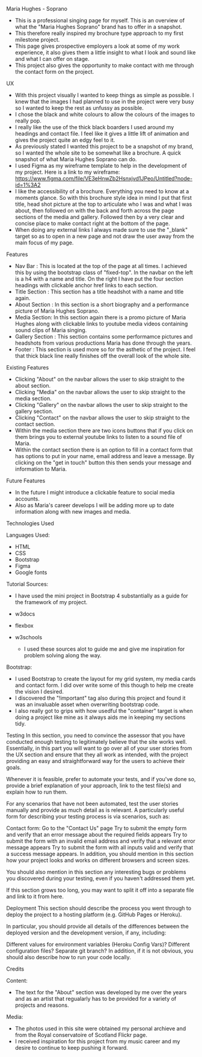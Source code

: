 Maria Hughes - Soprano

- This is a professional singing page for myself. This is an overview of what the "Maria Hughes Soprano" brand has to offer in a snapshot. 
- This therefore really inspired my brochure type approach to my first milestone project. 
- This page gives prospective employers a look at some of my work experience, it also gives them a little insight to what I look and sound like and what I can offer on stage.
- This project also gives the opportunity to make contact with me through the contact form on the project.



UX

- With this project visually I wanted to keep things as simple as possible. I knew that the images I had planned to use in the project were very busy so I wanted to keep the rest as unfussy as possible.
- I chose the black and white colours to allow the colours of the images to really pop.
- I really like the use of the thick black boarders I used around my headings and contact file. I feel like it gives a little lift of animation and gives the project quite an edgy feel to it. 
- As previously stated I wanted this project to be a snapshot of my brand, so I wanted the whole site to be somewhat like a brochure. A quick snapshot of what Maria Hughes Soprano can do.
- I used Figma as my wireframe template to help in the development of my project. Here is a link to my wireframe:  https://www.figma.com/file/VE3eHnwZb2Hsnxjvd1JPeo/Untitled?node-id=1%3A2
- I like the accessibility of a brochure. Everything you need to know at a moments glance. So with this brochure style idea in mind I put that first title, head shot picture at the top to articulate who I was and what I was about, then followed on with the back and forth across the page sections of the media and gallery. Followed then by a very clear and concise place to make contact right at the bottom of the page.
- When doing any external links I always made sure to use the "_blank" target so as to open in a new page and not draw the user away from the main focus of my page.



Features

- Nav Bar : This is located at the top of the page at all times. I achieved this by using the bootstrap class of "fixed-top". In the navbar on the left is a h4 with a name and title. On the right I have put the four section headings with clickable anchor href links to each section.
- Title Section : This section has a title headshot with a name and title again.
- About Section : In this section is a short biography and a performance picture of Maria Hughes Soprano.
- Media Section: In this section again there is a promo picture of Maria Hughes along with clickable links to youtube media videos containing sound clips of Maria singing.
- Gallery Section : This section contains some performamce pictures and headshots from various productions Maria has done through the years.
- Footer : This section is used more so for the asthetic of the project. I feel that thick black line really finishes off the overall look of the whole site.



Existing Features

 - Clicking "About" on the navbar allows the user to skip straight to the about section.
 - Clicking "Media" on the navbar allows the user to skip straight to the media section.
 - Clicking "Gallery" on the navbar allows the user to skip straight to the gallery section.
 - Clicking "Contact" on the navbar allows the user to skip straight to the contact section.
 - Within the media section there are two icons buttons that if you click on them brings you to external youtube links to listen to a sound file of Maria.
 - Within the contact section there is an option to fill in a contact form that has options to put in your name, email address and leave a message. By clicking on the "get in touch" button this then sends your message and information to Maria.

Future Features

- In the future I might introduce a clickable feature to social media accounts. 
- Also as Maria's career develops I will be adding more up to date information along with new images and media.



Technologies Used

Languages Used:
- HTML
- CSS
- Bootstrap 
- Figma
- Google fonts



Tutorial Sources:
- I have used the mini project in Bootstrap 4 substantially as a guide for the framework of my project.

- w3docs
- flexbox
- w3schools
    - I used these sources alot to guide me and give me inspiration for problem solving along the way.

Bootstrap:
- I used Bootstrap to create the layout for my grid system, my media cards and contact form. I did over write some of this though to help me create the vision I desired.
- I discovered the "!important" tag also during this project and found it was an invaluable asset when overwriting bootstrap code.
- I also really got to grips with how usedful the "container" target is when doing a project like mine as it always aids me in keeping my sections tidy.




Testing
In this section, you need to convince the assessor that you have conducted enough testing to legitimately believe that the site works well. Essentially, in this part you will want to go over all of your user stories from the UX section and ensure that they all work as intended, with the project providing an easy and straightforward way for the users to achieve their goals.

Whenever it is feasible, prefer to automate your tests, and if you've done so, provide a brief explanation of your approach, link to the test file(s) and explain how to run them.

For any scenarios that have not been automated, test the user stories manually and provide as much detail as is relevant. A particularly useful form for describing your testing process is via scenarios, such as:

Contact form:
Go to the "Contact Us" page
Try to submit the empty form and verify that an error message about the required fields appears
Try to submit the form with an invalid email address and verify that a relevant error message appears
Try to submit the form with all inputs valid and verify that a success message appears.
In addition, you should mention in this section how your project looks and works on different browsers and screen sizes.

You should also mention in this section any interesting bugs or problems you discovered during your testing, even if you haven't addressed them yet.

If this section grows too long, you may want to split it off into a separate file and link to it from here.

Deployment
This section should describe the process you went through to deploy the project to a hosting platform (e.g. GitHub Pages or Heroku).

In particular, you should provide all details of the differences between the deployed version and the development version, if any, including:

Different values for environment variables (Heroku Config Vars)?
Different configuration files?
Separate git branch?
In addition, if it is not obvious, you should also describe how to run your code locally.


Credits

Content:
- The text for the "About" section was developed by me over the years and as an artist that regualarly has to be provided for a variety of projects and reasons.

Media:
- The photos used in this site were obtained my personal archieve and from the Royal conservatoire of Scotland Flickr page.
- I received inspiration for this project from my music career and my desire to continue to keep pushing it forward.








